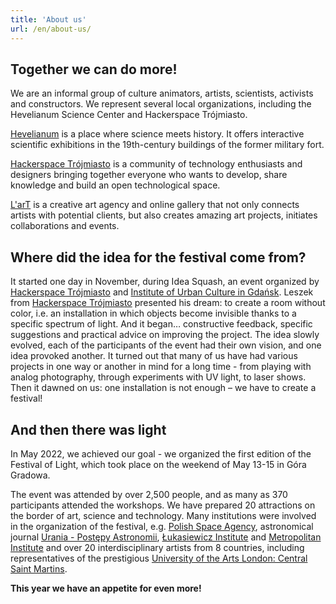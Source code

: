 ```yaml
---
title: 'About us'
url: /en/about-us/
---
```


## Together we can do more!


We are an informal group of culture animators, artists, scientists, activists and constructors. We represent several local organizations, including the Hevelianum Science Center and Hackerspace Trójmiasto.

[Hevelianum](https://hevelianum.pl/) is a place where science meets history. It offers interactive scientific exhibitions in the 19th-century buildings of the former military fort.

[Hackerspace Trójmiasto](https://hs3.pl/) is a community of technology enthusiasts and designers bringing together everyone who wants to develop, share knowledge and build an open technological space.

[L'arT](https://lartagency.com/) is a creative art agency and online gallery that not only connects artists with potential clients, but also creates amazing art projects, initiates collaborations and events.

## Where did the idea for the festival come from?

It started one day in November, during Idea Squash, an event organized by [Hackerspace Trójmiasto](https://hs3.pl/) and [Institute of Urban Culture in Gdańsk](https://ikm.gda.pl/). Leszek from [Hackerspace Trójmiasto](https://hs3.pl/) presented his dream: to create a room without color, i.e. an installation in which objects become invisible thanks to a specific spectrum of light. And it began… constructive feedback, specific suggestions and practical advice on improving the project. The idea slowly evolved, each of the participants of the event had their own vision, and one idea provoked another. It turned out that many of us have had various projects in one way or another in mind for a long time - from playing with analog photography, through experiments with UV light, to laser shows. Then it dawned on us: one installation is not enough – we have to create a festival!

## And then there was light

In May 2022, we achieved our goal - we organized the first edition of the Festival of Light, which took place on the weekend of May 13-15 in Góra Gradowa.

The event was attended by over 2,500 people, and as many as 370 participants attended the workshops. We have prepared 20 attractions on the border of art, science and technology. Many institutions were involved in the organization of the festival, e.g. [Polish Space Agency](https://polsa.gov.pl/), astronomical journal [Urania - Postępy Astronomii](https://www.urania.edu.pl/), [Łukasiewicz Institute](https://lukasiewicz.gov.pl/) and [Metropolitan Institute](https://www.im.edu.pl/) and over 20 interdisciplinary artists from 8 countries, including representatives of the prestigious [University of the Arts London: Central Saint Martins](https://www.arts.ac.uk/colleges/central-saint-martins).

**This year we have an appetite for even more!**
